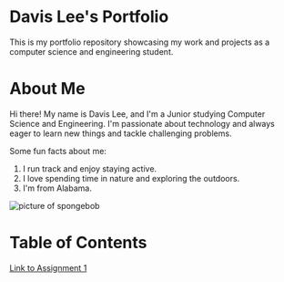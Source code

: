 # Davis Lee's Portfolio
This is my portfolio repository showcasing my work and projects as a computer science and engineering student.

# About Me
Hi there! My name is Davis Lee, and I'm a Junior studying Computer Science and Engineering. I'm passionate about technology and always eager to learn new things and tackle challenging problems.

Some fun facts about me:
1. I run track and enjoy staying active.
2. I love spending time in nature and exploring the outdoors.
3. I'm from Alabama.

![picture of spongebob](https://encrypted-tbn0.gstatic.com/images?q=tbn:ANd9GcTxEdDvJApGVeL06DS0m20kWGPyOrTLxvitRw&s)


# Table of Contents
[Link to Assignment 1](assignments/assignment1.md)

